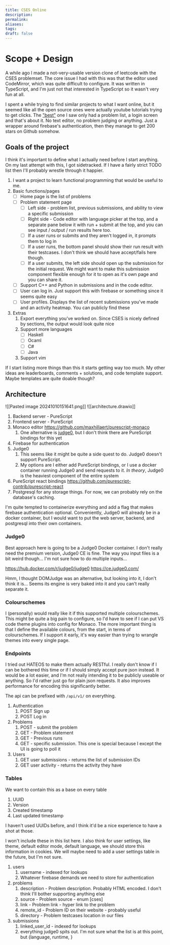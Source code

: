 ```yaml
---
title: CSES Online
description: 
permalink: 
aliases: 
tags: 
draft: false
---
```

# Scope + Design

A while ago I made a not-very-usable version clone of leetcode with the CSES problemset. The core issue I had with this was that the editor used CodeMirror, which was quite difficult to configure. It was written in TypeScript, and I'm just not that interested in TypeScript so it wasn't very fun at all.

I spent a while trying to find similar projects to what I want online, but it seemed like all the open source ones were actually youtube tutorials trying to get clicks. The ["best"](https://github.com/burakorkmez/leetcode-clone-youtube) one I saw only had a problem list, a login screen and that's about it. No text editor, no problem judging or anything. Just a wrapper around firebase's authentication, then they manage to get 200 stars on Github somehow.

## Goals of the project
I think it's important to define what I actually need before I start anything. On my last attempt with this, I got sidetracked. If I have a fairly strict TODO list then I'll probably wrestle through it happier.

1. I want a project to learn functional programming that would be useful to me.
2. Basic functions/pages
	- [ ] Home page is the list of problems
	- [ ] Problem statement page
		- [ ] Left side - problem list, previous submissions, and ability to view a specific submission
		- [ ] Right side - Code editor with language picker at the top, and a separate pane below it with run + submit at the top, and you can see input / output / run results here too.
		- [ ] If a user runs or submits and they aren't logged in, it prompts them to log in
		- [ ] If a user runs, the bottom panel should show their run result with their testcases. I don't think we should have accept/fails here though.
		- [ ] If a user submits, the left side should open up the submission for the initial request. We might want to make this submission component flexible enough for it to open as it's own page and you can share it.
	- [ ] Support C++ and Python in submissions and in the code editor.
	- [ ] User can log in. Just support this with firebase or something since it seems quite easy
	- [ ] User profiles. Displays the list of recent submissions you've made and an activity heatmap. You can publicly find these
3. Extras
	1. Export everything you've worked on. Since CSES is nicely defined by sections, the output would look quite nice
	2. Support more languages
		- [ ] Haskell
		- [ ] Ocaml
		- [ ] C#
		- [ ] Java
	3. Support vim

If I start listing more things than this it starts getting way too much. My other ideas are leaderboards, comments + solutions, and code template support. Maybe templates are quite doable though?

## Architecture
![[Pasted image 20241010151641.png]]
![[architecture.drawio]]
1. Backend server - PureScript
2. Frontend server - PureScript
3. Monaco editor https://github.com/maxhillaert/purescript-monaco
	1. One alternative is [judge0](https://github.com/judge0/ide), but I don't think there are PureScript bindings for this yet
4. Firebase for authentication
5. Judge0
	1. This seems like it might be quite a side quest to do. Judge0 doesn't support PureScript. 
	2. My options are I either add PureScript bindings, or I use a docker container running Judge0 and send requests to it. *In theory*, Judge0 is the heaviest component of the entire system
6. PureScript react bindings https://github.com/purescript-contrib/purescript-react
7. Postgresql for any storage things. For now, we can probably rely on the database's caching. 

I'm quite tempted to containerize everything and add a flag that makes firebase authentication optional. Conveniently, Judge0 will already be in a docker container, but I would want to put the web server, backend, and postgresql into their own containers.

### Judge0
Best approach here is going to be a Judge0 Docker container. I don't really need the premium version, Judge0 CE is fine. The way you input files is a bit weird though... I'm not sure how to do multiple inputs...

https://hub.docker.com/r/judge0/judge0
https://ce.judge0.com/

Hmm, I thought DOMJudge was an alternative, but looking into it, I don't think it is... Seems its engine is very baked into it and you can't really separate it.

### Colourschemes
I (personally) would really like it if this supported multiple colourschemes. This might be quite a big pain to configure, so I'd have to see if I can put VS code theme plugins into config for Monaco. The more important thing is that I define the available colours, from the start, in terms of colourschemes. If I support it early, it's way easier than trying to wrangle themes into every single page.

### Endpoints
I tried out HATEOS to make them actually RESTful. I really don't know if I can be bothered this time or if I should simply accept pure json instead. It would be a lot easier, and I'm not really intending it to be publicly useable or anything. So I'd rather just go for plain json requests. It also improves performance for encoding this significantly better.

The api can be prefixed with `/api/v1/` on everything.

1. Authentication
	1. POST Sign up
	2. POST Log in
2. Problems
	1. POST - submit the problem 
	2. GET - Problem statement
	3. GET - Previous runs 
	4. GET - specific submission. This one is special because I except the UI is going to poll it
3. Users
	1. GET user submissions - returns the list of submission IDs
	2. GET user activity - returns the activity they have

### Tables
We want to contain this as a base on every table

1. UUID
2. Version
3. Created timestamp
4. Last updated timestamp

I haven't used UUIDs before, and I think it'd be a nice experience to have a shot at those.

I won't include these in this list here. I also think for user settings, like theme, default editor mode, default language, we should store this information in cookies. We will maybe need to add a user settings table in the future, but I'm not sure.


1. users
	1. username - indexed for lookups
	2. Whatever firebase demands we need to store for authentication
2. problems
	1. description - Problem description. Probably HTML encoded. I don't think I'll bother supporting anything else
	2. source - Problem source - enum \[cses\]
	3. link - Problem link - hyper link to the problem
	4. remote_id - Problem ID on their website - probably useful
	5. directory - Problem testcases location in our files
3. submissions
	1. linked_user_id - indexed for lookups
	2. everything judge0 spits out. I'm not sure what the list is at this point, but {language, runtime, }
